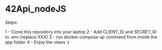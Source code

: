 # 42Api_nodeJS

Steps:

1 - Clone this repository into your laptop
2 - Add CLIENT_ID and SECRET_ID to .env (replace XXX)
3 - run docker-compose up command from inside the app folder
4 - Enjoy the views :)
